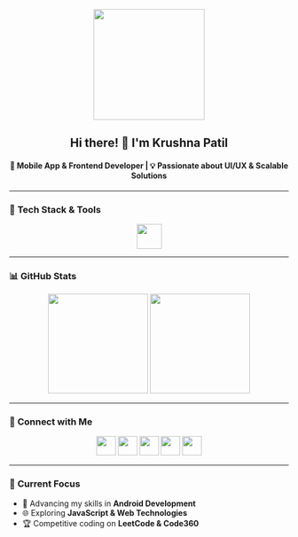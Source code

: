 <div align="center">
  <img src="https://media3.giphy.com/media/78XCFBGOlS6keY1Bil/giphy.gif" height="200" />

  <h2>Hi there! 👋 I'm <strong>Krushna Patil</strong></h2>
  <h4>🚀 Mobile App & Frontend Developer | 💡 Passionate about UI/UX & Scalable Solutions</h4>
</div>

---

### 🚀 **Tech Stack & Tools**
<div align="center">
  <img src="https://skillicons.dev/icons?i=java,kotlin,androidstudio,js,react,html,css,firebase,git" height="45" />
</div>

---

### 📊 **GitHub Stats**
<div align="center">
  <img src="https://github-readme-stats.vercel.app/api?username=krushnapatil18&show_icons=true&theme=dracula&hide_border=true" height="180" />
  <img src="https://github-readme-stats.vercel.app/api/top-langs/?username=krushnapatil18&layout=compact&theme=dracula&hide_border=true" height="180" />
</div>

---

### 🔗 **Connect with Me**
<div align="center">
  <a href="https://github.com/krushnapatil18"><img src="https://img.shields.io/badge/GitHub-181717?style=for-the-badge&logo=github&logoColor=white" height="35" /></a>
  <a href="https://www.linkedin.com/in/krushnapatil18"><img src="https://img.shields.io/badge/LinkedIn-0077B5?style=for-the-badge&logo=linkedin&logoColor=white" height="35" /></a>
  <a href="https://www.instagram.com/krxnaptl18"><img src="https://img.shields.io/badge/Instagram-E4405F?style=for-the-badge&logo=instagram&logoColor=white" height="35" /></a>
  <a href="https://www.leetcode.com/krushnapatil18"><img src="https://img.shields.io/badge/LeetCode-FFA116?style=for-the-badge&logo=leetcode&logoColor=white" height="35" /></a>
  <a href="mailto:krushnakk2004@gmail.com"><img src="https://img.shields.io/badge/Gmail-D14836?style=for-the-badge&logo=gmail&logoColor=white" height="35" /></a>
</div>

---

### 🎯 **Current Focus**
- 📱 Advancing my skills in **Android Development**  
- 🌐 Exploring **JavaScript & Web Technologies**  
- 🏆 Competitive coding on **LeetCode & Code360**  
